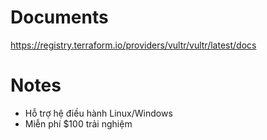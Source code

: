# Documents

https://registry.terraform.io/providers/vultr/vultr/latest/docs

# Notes

- Hỗ trợ hệ điều hành Linux/Windows
- Miễn phí $100 trải nghiệm